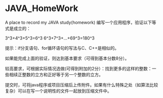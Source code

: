 # JAVA_HomeWork
A place to record my JAVA study(homework)
编写一个应用程序，验证以下等式是成立的：

3^3+4^3+5^3=6^3
6^3+7^3+...+69^3=180^3

提示：if分支语句、for循环语句的写法与C、C++是相似的。

如果能完成上面的验证，则达到基本要求（可得到基本分数8分）。

较高要求，可根据实际情况选做(可得到附加的2分）：找到更多的这样的整数：一些相续正整数的立方和正好等于另一个整数的立方。

提交时，可将java程序或项目压缩后上传附件。如果有什么特殊之处（如算法比较复杂）可以在写一个说明性的文件一起放到压缩文件中。


